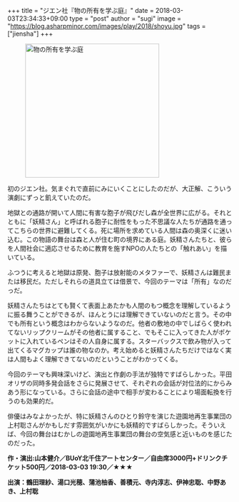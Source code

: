 +++
title = "ジエン社『物の所有を学ぶ庭』"
date = 2018-03-03T23:34:33+09:00
type = "post"
author = "sugi"
image = "https://blog.asharpminor.com/images/play/2018/shoyu.jpg"
tags = ["jiensha"]
+++
<figure class="alignleft"><img src="/images/play/2018/shoyu.jpg" alt="物の所有を学ぶ庭" style="width: 300px !important;"></figure>

初のジエン社。気まぐれで直前にみにいくことにしたのだが、大正解、こういう演劇にずっと飢えていたのだ。

地獄との通路が開いて人間に有害な胞子が飛びだし森が全世界に広がる。それとともに「妖精さん」と呼ばれる胞子に耐性をもった不思議な人たちが通路を通ってこちらの世界に避難してくる。死に場所を求めている人間は森の奥深くに迷い込む。この物語の舞台は森と人が住む町の境界にある庭。妖精さんたちと、彼らを人間社会に適応させるために教育を施すNPOの人たちとの「触れあい」を描いている。

ふつうに考えると地獄は原発、胞子は放射能のメタファーで、妖精さんは難民または移民だ。ただしそれらの道具立ては借景で、今回のテーマは「所有」なのだっだ。

妖精さんたちはとても賢くて表面上あたかも人間のもつ概念を理解しているように振る舞うことができるが、ほんとうには理解できていないのだと言う。その中でも所有という概念はわからないようなのだ。他者の敷地の中でしばらく使われてないリップクリームがその他者に属すること、でもそこに入ってきた人がポケットに入れているペンはその人自身に属する。スターバックスで飲み物が入って出てくるマグカップは誰の物なのか。考え始めると妖精さんたちだけではなく実は人間もよく理解できてないのだということがわかってくる。

今回のテーマも興味深いけど、演出と作劇の手法が独特ですばらしかった。平田オリザの同時多発会話をさらに発展させて、それぞれの会話が対位法的にからみあう形になっている。さらに会話の途中で相手が変わることにより場面転換を行うのも効果的だ。

俳優はみなよかったが、特に妖精さんのひとり鈴守を演じた遊園地再生事業団の上村聡さんがかもしだす雰囲気がいかにも妖精的ですばらしかった。そういえば、今回の舞台はむかしの遊園地再生事業団の舞台の空気感と近いものを感じたのだった。

**作・演出:山本健介／BUoY北千住アートセンター／自由席3000円+ドリンクチケット500円／2018-03-03 19:30／★★★**

**出演：鶴田理紗、湯口光穂、蒲池柚香、善積元、寺内淳志、伊神忠聡、中野あき、上村聡**
